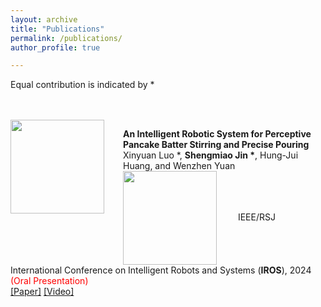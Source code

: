 ```yaml
---
layout: archive
title: "Publications"
permalink: /publications/
author_profile: true

---
```

Equal contribution is indicated by *

<br/><br/>
<img align="left" style="width:150px; height:auto; margin-right:30px" src="/images/perception.gif">

**An Intelligent Robotic System for Perceptive Pancake Batter Stirring and Precise Pouring**  
Xinyuan Luo *, __Shengmiao Jin *__, Hung-Jui Huang, and Wenzhen Yuan 
<img align="center" style="width:150px; height:auto; margin-right:30px" src="/images/pouring.gif">
IEEE/RSJ International Conference on Intelligent Robots and Systems (**IROS**), 2024 <span style="color:red">(Oral Presentation)</span>  
[[Paper]]() [[Video]]()  
<br/><br/>


